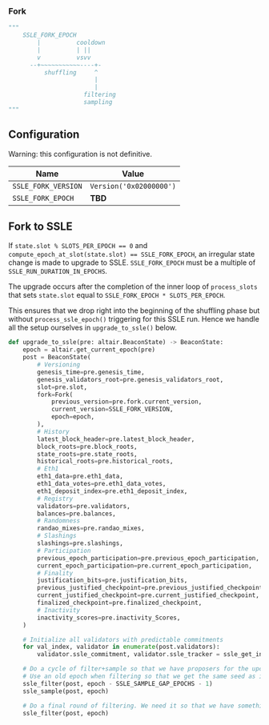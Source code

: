 ### Fork

```python
"""
    SSLE_FORK_EPOCH
        |          cooldown
        |          | ||
        v          vsvv
      --+~~~~~~~~~~~----+-
          shuffling     ^
                        |
                        |
                     filtering
                     sampling
"""
```

## Configuration

Warning: this configuration is not definitive.

| Name | Value |
| - | - |
| `SSLE_FORK_VERSION` | `Version('0x02000000')` |
| `SSLE_FORK_EPOCH` | **TBD** |

## Fork to SSLE

If `state.slot % SLOTS_PER_EPOCH == 0` and `compute_epoch_at_slot(state.slot) == SSLE_FORK_EPOCH`, an irregular state change is made to upgrade to SSLE. `SSLE_FORK_EPOCH` must be a multiple of `SSLE_RUN_DURATION_IN_EPOCHS`.

The upgrade occurs after the completion of the inner loop of `process_slots` that sets `state.slot` equal to `SSLE_FORK_EPOCH * SLOTS_PER_EPOCH`.

This ensures that we drop right into the beginning of the shuffling phase but without `process_ssle_epoch()` triggering for this SSLE run. Hence we handle all the setup ourselves in `upgrade_to_ssle()` below.

```python
def upgrade_to_ssle(pre: altair.BeaconState) -> BeaconState:
    epoch = altair.get_current_epoch(pre)
    post = BeaconState(
        # Versioning
        genesis_time=pre.genesis_time,
        genesis_validators_root=pre.genesis_validators_root,
        slot=pre.slot,
        fork=Fork(
            previous_version=pre.fork.current_version,
            current_version=SSLE_FORK_VERSION,
            epoch=epoch,
        ),
        # History
        latest_block_header=pre.latest_block_header,
        block_roots=pre.block_roots,
        state_roots=pre.state_roots,
        historical_roots=pre.historical_roots,
        # Eth1
        eth1_data=pre.eth1_data,
        eth1_data_votes=pre.eth1_data_votes,
        eth1_deposit_index=pre.eth1_deposit_index,
        # Registry
        validators=pre.validators,
        balances=pre.balances,
        # Randomness
        randao_mixes=pre.randao_mixes,
        # Slashings
        slashings=pre.slashings,
        # Participation
        previous_epoch_participation=pre.previous_epoch_participation,
        current_epoch_participation=pre.current_epoch_participation,
        # Finality
        justification_bits=pre.justification_bits,
        previous_justified_checkpoint=pre.previous_justified_checkpoint,
        current_justified_checkpoint=pre.current_justified_checkpoint,
        finalized_checkpoint=pre.finalized_checkpoint,
        # Inactivity
        inactivity_scores=pre.inactivity_Scores,
    )

    # Initialize all validators with predictable commitments
    for val_index, validator in enumerate(post.validators):
        validator.ssle_commitment, validator.ssle_tracker = ssle_get_initial_commitments(val_index)

    # Do a cycle of filter+sample so that we have proposers for the upcoming day
    # Use an old epoch when filtering so that we get the same seed as in the next filter()
    ssle_filter(post, epoch - SSLE_SAMPLE_GAP_EPOCHS - 1)
    ssle_sample(post, epoch)

    # Do a final round of filtering. We need it so that we have something to shuffle over the upcoming shuffling phase
    ssle_filter(post, epoch)
```
